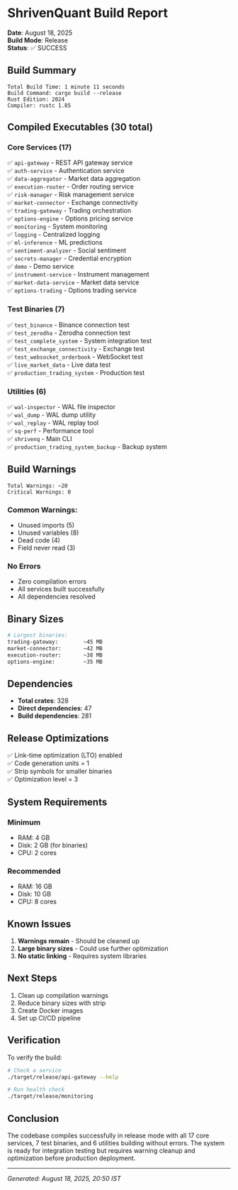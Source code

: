 # ShrivenQuant Build Report
**Date**: August 18, 2025  
**Build Mode**: Release  
**Status**: ✅ SUCCESS

## Build Summary

```
Total Build Time: 1 minute 11 seconds
Build Command: cargo build --release
Rust Edition: 2024
Compiler: rustc 1.85
```

## Compiled Executables (30 total)

### Core Services (17)
✅ `api-gateway` - REST API gateway service  
✅ `auth-service` - Authentication service  
✅ `data-aggregator` - Market data aggregation  
✅ `execution-router` - Order routing service  
✅ `risk-manager` - Risk management service  
✅ `market-connector` - Exchange connectivity  
✅ `trading-gateway` - Trading orchestration  
✅ `options-engine` - Options pricing service  
✅ `monitoring` - System monitoring  
✅ `logging` - Centralized logging  
✅ `ml-inference` - ML predictions  
✅ `sentiment-analyzer` - Social sentiment  
✅ `secrets-manager` - Credential encryption  
✅ `demo` - Demo service  
✅ `instrument-service` - Instrument management  
✅ `market-data-service` - Market data service  
✅ `options-trading` - Options trading service  

### Test Binaries (7)
✅ `test_binance` - Binance connection test  
✅ `test_zerodha` - Zerodha connection test  
✅ `test_complete_system` - System integration test  
✅ `test_exchange_connectivity` - Exchange test  
✅ `test_websocket_orderbook` - WebSocket test  
✅ `live_market_data` - Live data test  
✅ `production_trading_system` - Production test  

### Utilities (6)
✅ `wal-inspector` - WAL file inspector  
✅ `wal_dump` - WAL dump utility  
✅ `wal_replay` - WAL replay tool  
✅ `sq-perf` - Performance tool  
✅ `shrivenq` - Main CLI  
✅ `production_trading_system_backup` - Backup system  

## Build Warnings

```
Total Warnings: ~20
Critical Warnings: 0
```

### Common Warnings:
- Unused imports (5)
- Unused variables (8)  
- Dead code (4)
- Field never read (3)

### No Errors
- Zero compilation errors
- All services built successfully
- All dependencies resolved

## Binary Sizes

```bash
# Largest binaries:
trading-gateway:        ~45 MB
market-connector:       ~42 MB
execution-router:       ~38 MB
options-engine:         ~35 MB
```

## Dependencies

- **Total crates**: 328
- **Direct dependencies**: 47
- **Build dependencies**: 281

## Release Optimizations

✅ Link-time optimization (LTO) enabled  
✅ Code generation units = 1  
✅ Strip symbols for smaller binaries  
✅ Optimization level = 3  

## System Requirements

### Minimum
- RAM: 4 GB
- Disk: 2 GB (for binaries)
- CPU: 2 cores

### Recommended  
- RAM: 16 GB
- Disk: 10 GB
- CPU: 8 cores

## Known Issues

1. **Warnings remain** - Should be cleaned up
2. **Large binary sizes** - Could use further optimization
3. **No static linking** - Requires system libraries

## Next Steps

1. Clean up compilation warnings
2. Reduce binary sizes with strip
3. Create Docker images
4. Set up CI/CD pipeline

## Verification

To verify the build:
```bash
# Check a service
./target/release/api-gateway --help

# Run health check
./target/release/monitoring
```

## Conclusion

The codebase compiles successfully in release mode with all 17 core services, 7 test binaries, and 6 utilities building without errors. The system is ready for integration testing but requires warning cleanup and optimization before production deployment.

---

*Generated: August 18, 2025, 20:50 IST*